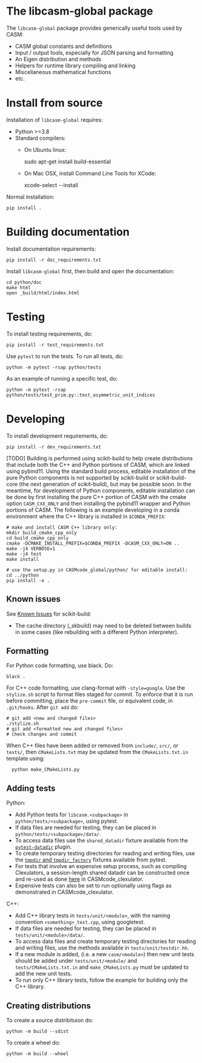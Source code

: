 The libcasm-global package
==========================

The `libcasm-global` package provides generically useful tools used by CASM:

- CASM global constants and definitions
- Input / output tools, especially for JSON parsing and formatting
- An Eigen distribution and methods
- Helpers for runtime library compiling and linking
- Miscellaneous mathematical functions
- etc.


Install from source
===================

Installation of `libcasm-global` requires:
- Python >=3.8
- Standard compilers:
  - On Ubuntu linux:

      sudo apt-get install build-essential

  - On Mac OSX, install Command Line Tools for XCode:

      xcode-select --install


Normal installation:

    pip install .


Building documentation
======================

Install documentation requirements:

    pip install -r doc_requirements.txt

Install `libcasm-global` first, then build and open the documentation:

    cd python/doc
    make html
    open _build/html/index.html


Testing
=======

To install testing requirements, do:

    pip install -r test_requirements.txt

Use `pytest` to run the tests. To run all tests, do:

    python -m pytest -rsap python/tests

As an example of running a specific test, do:

    python -m pytest -rsap python/tests/test_prim.py::test_asymmetric_unit_indices


Developing
==========

To install development requirements, do:

    pip install -r dev_requirements.txt

[TODO] Building is performed using scikit-build to help create distributions that include both the C++ and Python portions of CASM, which are linked using pybind11. Using the standard build process, editable installation of the pure Python components is not supported by scikit-build or scikit-build-core (the next generation of scikit-build), but may be possible soon. In the meantime, for development of Python components, editable installation can be done by first installing the pure C++ portion of CASM with the cmake option `CASM_CXX_ONLY` and then installing the pybind11 wrapper and Python portions of CASM. The following is an example developing in a conda environment where the C++ library is installed in `$CONDA_PREFIX`:

    # make and install CASM C++ library only:
    mkdir build_cmake_cpp_only
    cd build_cmake_cpp_only
    cmake -DCMAKE_INSTALL_PREFIX=$CONDA_PREFIX -DCASM_CXX_ONLY=ON ..
    make -j4 VERBOSE=1
    make -j4 test
    make install

    # use the setup.py in CASMcode_global/python/ for editable install:
    cd ../python
    pip install -e .


Known issues
------------

See [Known Issues](https://scikit-build.readthedocs.io/en/latest/index.html#known-issues) for scikit-build:

- The cache directory (_skbuild) may need to be deleted between builds in some cases (like rebuilding with a different Python interpreter).


Formatting
----------

For Python code formatting, use black. Do:

    black .

For C++ code formatting, use clang-format with `-style=google`. Use the `stylize.sh` script to format files staged for commit. To enforce that it is run before committing, place the `pre-commit` file, or equivalent code, in `.git/hooks`. After `git add` do:

    # git add <new and changed files>
    ./stylize.sh
    # git add <formatted new and changed files>
    # check changes and commit

When C++ files have been added or removed from `include/`, `src/`, or `tests/`, then `CMakeLists.txt` may be updated from the `CMakeLists.txt.in` template using:

      python make_CMakeLists.py

Adding tests
------------

Python:
- Add Python tests for `libcasm.<subpackage>` in `python/tests/<subpackage>`, using pytest.
- If data files are needed for testing, they can be placed in `python/tests/<subpackage>/data/`.
- To access data files use the `shared_datadir` fixture available from the [`pytest-datadir`](https://pypi.org/project/pytest-datadir/) plugin.
- To create temporary testing directories for reading and writing files, use the [`tmpdir` and `tmpdir_factory`](https://docs.pytest.org/en/7.4.x/how-to/tmp_path.html#the-tmpdir-and-tmpdir-factory-fixtures) fixtures available from pytest.
- For tests that involve an expensive setup process, such as compiling Clexulators, a session-length shared datadir can be constructed once and re-used as done [here](https://github.com/prisms-center/CASMcode_clexulator/blob/2.X/python/tests/clexulator/conftest.py) in CASMcode_clexulator.
- Expensive tests can also be set to run optionally using flags as demonstrated in CASMcode_clexulator.

C++:
- Add C++ library tests in `tests/unit/<module>`, with the naming convention `<something>_test.cpp`, using googletest.
- If data files are needed for testing, they can be placed in `tests/unit/<module>/data/`.
- To access data files and create temporary testing directories for reading and writing files, use the methods available in `tests/unit/testdir.hh`.
- If a new module is added, (i.e. a new `casm/<module>`) then new unit tests should be added under `tests/unit/<module/` and `tests/CMakeLists.txt.in` and `make_CMakeLists.py` must be updated to add the new unit tests.
- To run only C++ library tests, follow the example for building only the C++ library.


Creating distributions
----------------------

To create a source distribituion do:

    python -m build --sdist

To create a wheel do:

    python -m build --wheel
